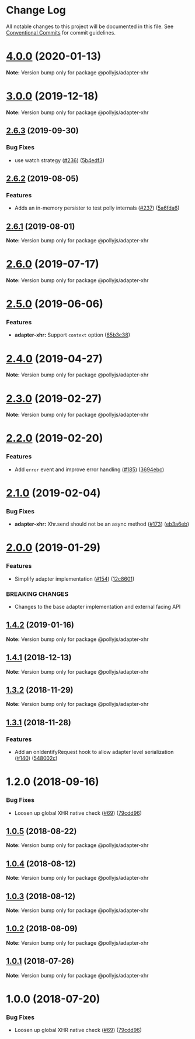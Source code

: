 # Change Log

All notable changes to this project will be documented in this file.
See [Conventional Commits](https://conventionalcommits.org) for commit guidelines.

# [4.0.0](https://github.com/netflix/pollyjs/tree/master/packages/@pollyjs/adapter-xhr/compare/v3.0.2...v4.0.0) (2020-01-13)

**Note:** Version bump only for package @pollyjs/adapter-xhr





# [3.0.0](https://github.com/netflix/pollyjs/tree/master/packages/@pollyjs/adapter-xhr/compare/v2.7.0...v3.0.0) (2019-12-18)

**Note:** Version bump only for package @pollyjs/adapter-xhr





## [2.6.3](https://github.com/netflix/pollyjs/tree/master/packages/@pollyjs/adapter-xhr/compare/v2.6.2...v2.6.3) (2019-09-30)


### Bug Fixes

* use watch strategy ([#236](https://github.com/netflix/pollyjs/tree/master/packages/@pollyjs/adapter-xhr/issues/236)) ([5b4edf3](https://github.com/netflix/pollyjs/tree/master/packages/@pollyjs/adapter-xhr/commit/5b4edf3))





## [2.6.2](https://github.com/netflix/pollyjs/tree/master/packages/@pollyjs/adapter-xhr/compare/v2.6.1...v2.6.2) (2019-08-05)


### Features

* Adds an in-memory persister to test polly internals ([#237](https://github.com/netflix/pollyjs/tree/master/packages/@pollyjs/adapter-xhr/issues/237)) ([5a6fda6](https://github.com/netflix/pollyjs/tree/master/packages/@pollyjs/adapter-xhr/commit/5a6fda6))





## [2.6.1](https://github.com/netflix/pollyjs/tree/master/packages/@pollyjs/adapter-xhr/compare/v2.6.0...v2.6.1) (2019-08-01)

**Note:** Version bump only for package @pollyjs/adapter-xhr





# [2.6.0](https://github.com/netflix/pollyjs/tree/master/packages/@pollyjs/adapter-xhr/compare/v2.5.0...v2.6.0) (2019-07-17)

**Note:** Version bump only for package @pollyjs/adapter-xhr





# [2.5.0](https://github.com/netflix/pollyjs/tree/master/packages/@pollyjs/adapter-xhr/compare/v2.4.0...v2.5.0) (2019-06-06)


### Features

* **adapter-xhr:** Support `context` option ([65b3c38](https://github.com/netflix/pollyjs/tree/master/packages/@pollyjs/adapter-xhr/commit/65b3c38))





# [2.4.0](https://github.com/netflix/pollyjs/tree/master/packages/@pollyjs/adapter-xhr/compare/v2.3.2...v2.4.0) (2019-04-27)

**Note:** Version bump only for package @pollyjs/adapter-xhr





# [2.3.0](https://github.com/netflix/pollyjs/tree/master/packages/@pollyjs/adapter-xhr/compare/v2.2.0...v2.3.0) (2019-02-27)

**Note:** Version bump only for package @pollyjs/adapter-xhr





# [2.2.0](https://github.com/netflix/pollyjs/tree/master/packages/@pollyjs/adapter-xhr/compare/v2.1.0...v2.2.0) (2019-02-20)


### Features

* Add `error` event and improve error handling ([#185](https://github.com/netflix/pollyjs/tree/master/packages/[@pollyjs](https://github.com/pollyjs)/adapter-xhr/issues/185)) ([3694ebc](https://github.com/netflix/pollyjs/tree/master/packages/@pollyjs/adapter-xhr/commit/3694ebc))





# [2.1.0](https://github.com/netflix/pollyjs/tree/master/packages/@pollyjs/adapter-xhr/compare/v2.0.0...v2.1.0) (2019-02-04)


### Bug Fixes

* **adapter-xhr:** Xhr.send should not be an async method ([#173](https://github.com/netflix/pollyjs/tree/master/packages/[@pollyjs](https://github.com/pollyjs)/adapter-xhr/issues/173)) ([eb3a6eb](https://github.com/netflix/pollyjs/tree/master/packages/@pollyjs/adapter-xhr/commit/eb3a6eb))





# [2.0.0](https://github.com/netflix/pollyjs/tree/master/packages/@pollyjs/adapter-xhr/compare/v1.4.2...v2.0.0) (2019-01-29)


### Features

* Simplify adapter implementation ([#154](https://github.com/netflix/pollyjs/tree/master/packages/[@pollyjs](https://github.com/pollyjs)/adapter-xhr/issues/154)) ([12c8601](https://github.com/netflix/pollyjs/tree/master/packages/@pollyjs/adapter-xhr/commit/12c8601))


### BREAKING CHANGES

* Changes to the base adapter implementation and external facing API





## [1.4.2](https://github.com/netflix/pollyjs/tree/master/packages/@pollyjs/adapter-xhr/compare/v1.4.1...v1.4.2) (2019-01-16)

**Note:** Version bump only for package @pollyjs/adapter-xhr





## [1.4.1](https://github.com/netflix/pollyjs/tree/master/packages/@pollyjs/adapter-xhr/compare/v1.4.0...v1.4.1) (2018-12-13)

**Note:** Version bump only for package @pollyjs/adapter-xhr





## [1.3.2](https://github.com/netflix/pollyjs/tree/master/packages/@pollyjs/adapter-xhr/compare/v1.3.1...v1.3.2) (2018-11-29)

**Note:** Version bump only for package @pollyjs/adapter-xhr





## [1.3.1](https://github.com/netflix/pollyjs/tree/master/packages/@pollyjs/adapter-xhr/compare/v1.2.0...v1.3.1) (2018-11-28)


### Features

* Add an onIdentifyRequest hook to allow adapter level serialization ([#140](https://github.com/netflix/pollyjs/tree/master/packages/[@pollyjs](https://github.com/pollyjs)/adapter-xhr/issues/140)) ([548002c](https://github.com/netflix/pollyjs/tree/master/packages/@pollyjs/adapter-xhr/commit/548002c))





<a name="1.2.0"></a>
# 1.2.0 (2018-09-16)


### Bug Fixes

* Loosen up global XHR native check ([#69](https://github.com/netflix/pollyjs/tree/master/packages/[@pollyjs](https://github.com/pollyjs)/adapter-xhr/issues/69)) ([79cdd96](https://github.com/netflix/pollyjs/tree/master/packages/@pollyjs/adapter-xhr/commit/79cdd96))




<a name="1.0.5"></a>
## [1.0.5](https://github.com/netflix/pollyjs/tree/master/packages/@pollyjs/adapter-xhr/compare/@pollyjs/adapter-xhr@1.0.4...@pollyjs/adapter-xhr@1.0.5) (2018-08-22)




**Note:** Version bump only for package @pollyjs/adapter-xhr

<a name="1.0.4"></a>
## [1.0.4](https://github.com/netflix/pollyjs/tree/master/packages/@pollyjs/adapter-xhr/compare/@pollyjs/adapter-xhr@1.0.3...@pollyjs/adapter-xhr@1.0.4) (2018-08-12)




**Note:** Version bump only for package @pollyjs/adapter-xhr

<a name="1.0.3"></a>
## [1.0.3](https://github.com/netflix/pollyjs/tree/master/packages/@pollyjs/adapter-xhr/compare/@pollyjs/adapter-xhr@1.0.2...@pollyjs/adapter-xhr@1.0.3) (2018-08-12)




**Note:** Version bump only for package @pollyjs/adapter-xhr

<a name="1.0.2"></a>
## [1.0.2](https://github.com/netflix/pollyjs/tree/master/packages/@pollyjs/adapter-xhr/compare/@pollyjs/adapter-xhr@1.0.1...@pollyjs/adapter-xhr@1.0.2) (2018-08-09)




**Note:** Version bump only for package @pollyjs/adapter-xhr

<a name="1.0.1"></a>
## [1.0.1](https://github.com/netflix/pollyjs/tree/master/packages/@pollyjs/adapter-xhr/compare/@pollyjs/adapter-xhr@1.0.0...@pollyjs/adapter-xhr@1.0.1) (2018-07-26)




**Note:** Version bump only for package @pollyjs/adapter-xhr

<a name="1.0.0"></a>
# 1.0.0 (2018-07-20)


### Bug Fixes

* Loosen up global XHR native check ([#69](https://github.com/netflix/pollyjs/tree/master/packages/[@pollyjs](https://github.com/pollyjs)/adapter-xhr/issues/69)) ([79cdd96](https://github.com/netflix/pollyjs/tree/master/packages/@pollyjs/adapter-xhr/commit/79cdd96))

